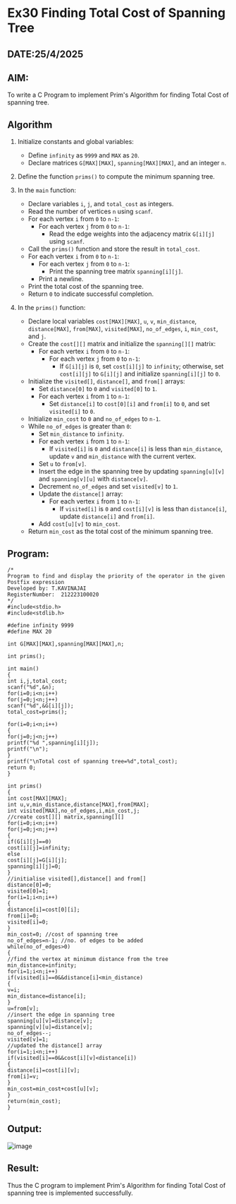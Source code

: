 # Ex30 Finding Total Cost of Spanning Tree
## DATE:25/4/2025
## AIM:
To write a C Program to implement Prim's Algorithm for finding Total Cost of spanning tree.
## Algorithm
1. Initialize constants and global variables: 
   - Define `infinity` as `9999` and `MAX` as `20`. 
   - Declare matrices `G[MAX][MAX]`, `spanning[MAX][MAX]`, and an integer `n`.<br>

2. Define the function `prims()` to compute the minimum spanning tree.<br>

3. In the `main` function:<br>
   - Declare variables `i`, `j`, and `total_cost` as integers.<br>
   - Read the number of vertices `n` using `scanf`.<br>
   - For each vertex `i` from `0` to `n-1`:<br>
     - For each vertex `j` from `0` to `n-1`:<br>
       - Read the edge weights into the adjacency matrix `G[i][j]` using `scanf`.<br>
   - Call the `prims()` function and store the result in `total_cost`.<br>
   - For each vertex `i` from `0` to `n-1`:<br>
     - For each vertex `j` from `0` to `n-1`:<br>
       - Print the spanning tree matrix `spanning[i][j]`.<br>
     - Print a newline.<br>
   - Print the total cost of the spanning tree.<br>
   - Return `0` to indicate successful completion.<br>

4. In the `prims()` function:<br>
   - Declare local variables `cost[MAX][MAX]`, `u`, `v`, `min_distance`, `distance[MAX]`, `from[MAX]`, `visited[MAX]`, `no_of_edges`, `i`, `min_cost`, and `j`.<br>
   - Create the `cost[][]` matrix and initialize the `spanning[][]` matrix:<br>
     - For each vertex `i` from `0` to `n-1`:<br>
       - For each vertex `j` from `0` to `n-1`:<br>
         - If `G[i][j]` is `0`, set `cost[i][j]` to `infinity`; otherwise, set `cost[i][j]` to `G[i][j]` and initialize `spanning[i][j]` to `0`.<br>
   - Initialize the `visited[]`, `distance[]`, and `from[]` arrays:<br>
     - Set `distance[0]` to `0` and `visited[0]` to `1`.<br>
     - For each vertex `i` from `1` to `n-1`:<br>
       - Set `distance[i]` to `cost[0][i]` and `from[i]` to `0`, and set `visited[i]` to `0`.<br>
   - Initialize `min_cost` to `0` and `no_of_edges` to `n-1`.<br>
   - While `no_of_edges` is greater than `0`:<br>
     - Set `min_distance` to `infinity`.<br>
     - For each vertex `i` from `1` to `n-1`:<br>
       - If `visited[i]` is `0` and `distance[i]` is less than `min_distance`, update `v` and `min_distance` with the current vertex.<br>
     - Set `u` to `from[v]`.<br>
     - Insert the edge in the spanning tree by updating `spanning[u][v]` and `spanning[v][u]` with `distance[v]`.<br>
     - Decrement `no_of_edges` and set `visited[v]` to `1`.<br>
     - Update the `distance[]` array:<br>
       - For each vertex `i` from `1` to `n-1`:<br>
         - If `visited[i]` is `0` and `cost[i][v]` is less than `distance[i]`, update `distance[i]` and `from[i]`.<br>
     - Add `cost[u][v]` to `min_cost`.<br>
   - Return `min_cost` as the total cost of the minimum spanning tree.<br>

## Program:
```
/*
Program to find and display the priority of the operator in the given Postfix expression
Developed by: T.KAVINAJAI
RegisterNumber:  212223100020
*/
#include<stdio.h>
#include<stdlib.h>
 
#define infinity 9999
#define MAX 20
 
int G[MAX][MAX],spanning[MAX][MAX],n;
 
int prims();
 
int main()
{
int i,j,total_cost;
scanf("%d",&n);
for(i=0;i<n;i++)
for(j=0;j<n;j++)
scanf("%d",&G[i][j]);
total_cost=prims();

for(i=0;i<n;i++)
{
for(j=0;j<n;j++)
printf("%d ",spanning[i][j]);
printf("\n");
}
printf("\nTotal cost of spanning tree=%d",total_cost);
return 0;
}
 
int prims()
{
int cost[MAX][MAX];
int u,v,min_distance,distance[MAX],from[MAX];
int visited[MAX],no_of_edges,i,min_cost,j;
//create cost[][] matrix,spanning[][]
for(i=0;i<n;i++)
for(j=0;j<n;j++)
{
if(G[i][j]==0)
cost[i][j]=infinity;
else
cost[i][j]=G[i][j];
spanning[i][j]=0;
}
//initialise visited[],distance[] and from[]
distance[0]=0;
visited[0]=1;
for(i=1;i<n;i++)
{
distance[i]=cost[0][i];
from[i]=0;
visited[i]=0;
}
min_cost=0; //cost of spanning tree
no_of_edges=n-1; //no. of edges to be added
while(no_of_edges>0)
{
//find the vertex at minimum distance from the tree
min_distance=infinity;
for(i=1;i<n;i++)
if(visited[i]==0&&distance[i]<min_distance)
{
v=i;
min_distance=distance[i];
}
u=from[v];
//insert the edge in spanning tree
spanning[u][v]=distance[v];
spanning[v][u]=distance[v];
no_of_edges--;
visited[v]=1;
//updated the distance[] array
for(i=1;i<n;i++)
if(visited[i]==0&&cost[i][v]<distance[i])
{
distance[i]=cost[i][v];
from[i]=v;
}
min_cost=min_cost+cost[u][v];
}
return(min_cost);
}
```

## Output:

![image](https://github.com/user-attachments/assets/551b82e4-0ef7-413c-91cc-c3d55c6e454d)



## Result:
Thus the C program to implement Prim's Algorithm for finding Total Cost of spanning tree is implemented successfully.
